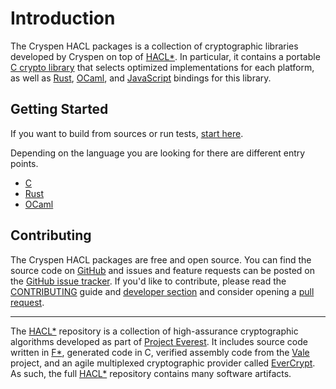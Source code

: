 # Introduction

The Cryspen HACL packages is a collection of cryptographic libraries developed
by Cryspen on top of [HACL*].
In particular, it contains a portable [C crypto library] that selects optimized
implementations for each platform, as well as [Rust], [OCaml], and [JavaScript]
bindings for this library.

## Getting Started

If you want to build from sources or run tests, [start here](./).

Depending on the language you are looking for there are different entry points.

- [C][c crypto library]
- [Rust]
- [OCaml]
<!-- - [JavaScript] -->

## Contributing

The Cryspen HACL packages are free and open source.
You can find the source code on [GitHub] and issues and feature requests can be
posted on the [GitHub issue tracker].
If you'd like to contribute, please read the [CONTRIBUTING] guide and
[developer section] and consider opening a [pull request].

---

The [HACL*] repository is a collection of high-assurance cryptographic
algorithms developed as part of [Project Everest].
It includes source code written in [F*], generated code in C, verified assembly
code from the [Vale] project, and an agile multiplexed cryptographic provider
called [EverCrypt].
As such, the full [HACL*] repository contains many software artifacts.

[//]: # "links"
[cmake]: https://cmake.org/
[ninja]: https://ninja-build.org/
[mach]: ./mach
[gtest]: https://google.github.io/googletest/
[nlohmann_json]: https://github.com/nlohmann/json
[hacl*]: https://hacl-star.github.io
[f*]: https://fstar-lang.org
[vale]: https://hacl-star.github.io/HaclValeEverCrypt.html
[evercrypt]: https://hacl-star.github.io/HaclValeEverCrypt.html
[status]: https://img.shields.io/badge/status-alpha-red.svg?style=for-the-badge
[project everest]: https://project-everest.github.io/
[c crypto library]: ./hacl-c/
[rust]: ./hacl-rust/
[ocaml]: ./hacl-ocaml/
[javascript]: ./hacl-js/
[developer section]: ./developers/
[github]: https://github.com/cryspen/hacl-packages
[github issue tracker]: https://github.com/cryspen/hacl-packages/issues
[pull request]: https://github.com/cryspen/hacl-packages/pulls
[contributing]: https://github.com/cryspen/hacl-packages/blob/main/CONTRIBUTING.md
